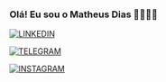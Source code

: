 ### Olá! Eu sou o Matheus Dias 🖐🏼👩‍💻

[![LINKEDIN](https://img.shields.io/badge/LinkedIn-0077B5?style=for-the-badge&logo=linkedin&logoColor=white
)](https://www.linkedin.com/in/matheus-felipe-8a9017155/)

[![TELEGRAM](https://img.shields.io/badge/Telegram-2CA5E0?style=for-the-badge&logo=telegram&logoColor=white
)](https://web.telegram.org/k/)

[![INSTAGRAM](https://img.shields.io/badge/Instagram-E4405F?style=for-the-badge&logo=instagram&logoColor=white
)](https://www.instagram.com/di.mattheus/)
